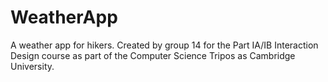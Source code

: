 # WeatherApp
A weather app for hikers.
Created by group 14 for the Part IA/IB Interaction Design course as part of the Computer Science Tripos as Cambridge University.
